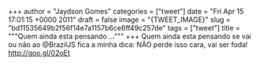 
+++
author = "Jaydson Gomes"
categories = ["tweet"]
date = "Fri Apr 15 17:01:15 +0000 2011"
draft = false
image = "{TWEET_IMAGE}"
slug = "bd11535649b2f56f14e7a1157b6ce6ff49c257de"
tags = ["tweet"]
title = """Quem ainda esta pensando ..."""
+++
Quem ainda esta pensando se vai ou não ao @BrazilJS  fica a minha dica: NÃO perde isso cara, vai ser foda! http://goo.gl/02oEt
